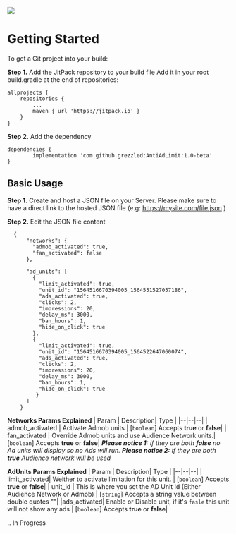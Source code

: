 [![](https://jitpack.io/v/grezzled/AntiAdLimit.svg)](https://jitpack.io/#grezzled/AntiAdLimit)
# Getting Started
To get a Git project into your build:

**Step 1.** Add the JitPack repository to your build file
Add it in your root build.gradle at the end of repositories:

    
	allprojects {
		repositories {
			...
			maven { url 'https://jitpack.io' }
		}
	}
**Step 2.** Add the dependency

    dependencies {
	        implementation 'com.github.grezzled:AntiAdLimit:1.0-beta'
	}

## Basic Usage
**Step 1.** Create and host a JSON file on your Server.
Please make sure to have a direct link to the hosted JSON file (e.g: https://mysite.com/file.json ) 

**Step 2.** Edit the JSON file content

      {
          "networks": {  
            "admob_activated": true,  
            "fan_activated": false  
          },  
          
          "ad_units": [  
            {  
              "limit_activated": true,  
              "unit_id": "1564516670394005_1564551527057186",  
              "ads_activated": true,  
              "clicks": 2,  
              "impressions": 20,  
              "delay_ms": 3000,  
              "ban_hours": 1,  
              "hide_on_click": true  
            },  
            {  
              "limit_activated": true,  
              "unit_id": "1564516670394005_1564522647060074",  
              "ads_activated": true,  
              "clicks": 2,  
              "impressions": 20,  
              "delay_ms": 3000,  
              "ban_hours": 1,  
              "hide_on_click": true  
             }
          ]  
        }
        
**Networks Params Explained**
| Param |  Description| Type | 
|--|--|--|
| admob_activated | Activate Admob units |  [`boolean`] Accepts **true** or **false**|
| fan_activated | Override Admob units and use Audience Network units.| [`boolean`] Accepts **true** or **false**|
***Please notice  1:*** *if they are both **false** no Ad units will display so no Ads will run.*
***Please notice  2:*** *if they are both **true** Audience network will be used*

**AdUnits Params Explained**
| Param |  Description| Type | 
|--|--|--|
| limit_activated| Weither to activate limitation for this unit. | [`boolean`] Accepts **true** or **false**|
| unit_id | This is where you set the AD Unit Id (Either Audience Network or Admob) | [`string`] Accepts a string value between double quotes ""| 
|ads_activated| Enable or Disable unit, if it's `fasle` this unit will not show any ads  | [`boolean`] Accepts **true** or **false**|

.. In Progress





